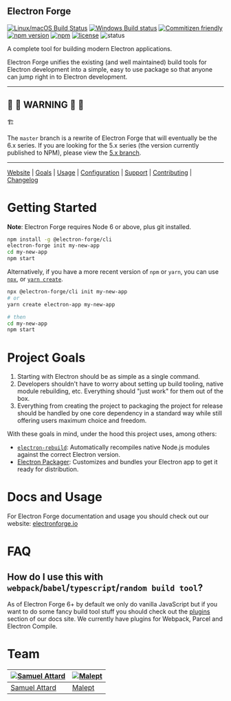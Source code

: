Electron Forge
--------------
[![Linux/macOS Build Status](https://travis-ci.org/electron-userland/electron-forge.svg?branch=master)](https://travis-ci.org/electron-userland/electron-forge)
[![Windows Build status](https://ci.appveyor.com/api/projects/status/79ae80nek1eucyy3?svg=true)](https://ci.appveyor.com/project/electron-userland/electron-forge)
[![Commitizen friendly](https://img.shields.io/badge/commitizen-friendly-brightgreen.svg)](http://commitizen.github.io/cz-cli/)
[![npm version](https://badge.fury.io/js/electron-forge.svg)](https://www.npmjs.com/package/electron-forge)
[![npm](https://img.shields.io/npm/dt/electron-forge.svg?maxAge=2592000)](https://www.npmjs.com/package/electron-forge)
[![license](https://img.shields.io/github/license/electron-userland/electron-forge.svg)](https://github.com/electron-userland/electron-forge/blob/master/LICENSE)
![status](https://img.shields.io/badge/Status-%20Ready%20for%20Awesome-red.svg)

A complete tool for building modern Electron applications.

Electron Forge unifies the existing (and well maintained) build tools for
Electron development into a simple, easy to use package so that anyone can
jump right in to Electron development.

----

## :rotating_light: :construction: **WARNING** :construction: :rotating_light:

:building_construction:

The `master` branch is a rewrite of Electron Forge that will eventually be the 6.x series. If you
are looking for the 5.x series (the version currently published to NPM), please view the [5.x branch](https://github.com/electron-userland/electron-forge/tree/5.x).

----

[Website](https://v6.electronforge.io) |
[Goals](#project-goals) |
[Usage](#usage) |
[Configuration](https://v6.electronforge.io/configuration) |
[Support](https://github.com/electron-userland/electron-forge/blob/master/SUPPORT.md) |
[Contributing](https://github.com/electron-userland/electron-forge/blob/master/CONTRIBUTING.md) |
[Changelog](https://github.com/electron-userland/electron-forge/blob/master/CHANGELOG.md)

# Getting Started

**Note**: Electron Forge requires Node 6 or above, plus git installed.

```bash
npm install -g @electron-forge/cli
electron-forge init my-new-app
cd my-new-app
npm start
```

Alternatively, if you have a more recent version of `npm` or `yarn`, you can use
[`npx`](https://medium.com/@maybekatz/introducing-npx-an-npm-package-runner-55f7d4bd282b),
or
[`yarn create`](https://yarnpkg.com/blog/2017/05/12/introducing-yarn/).

```bash
npx @electron-forge/cli init my-new-app
# or
yarn create electron-app my-new-app

# then
cd my-new-app
npm start
```

# Project Goals

1. Starting with Electron should be as simple as a single command.
2. Developers shouldn't have to worry about setting up build tooling,
   native module rebuilding, etc.  Everything should "just work" for them out
   of the box.
3. Everything from creating the project to packaging the project for release
   should be handled by one core dependency in a standard way while still offering
   users maximum choice and freedom.

With these goals in mind, under the hood this project uses, among others:

* [`electron-rebuild`](https://github.com/electron/electron-rebuild):
  Automatically recompiles native Node.js modules against the correct
  Electron version.
* [Electron Packager](https://github.com/electron-userland/electron-packager):
  Customizes and bundles your Electron app to get it ready for distribution.

# Docs and Usage

For Electron Forge documentation and usage you should check out our website:
[electronforge.io](https://v6.electronforge.io)

# FAQ

## How do I use this with `webpack`/`babel`/`typescript`/`random build tool`?

As of Electron Forge 6+ by default we only do vanilla JavaScript but if you want
to do some fancy build tool stuff you should check out the [plugins](https://v6.electronforge.io/plugins)
section of our docs site.  We currently have plugins for Webpack, Parcel and
Electron Compile.

# Team

| [![Samuel Attard](https://s.gravatar.com/avatar/1576c987b53868acf73d6ccb08110a78?s=144)](https://samuelattard.com) | [![Malept](https://avatars2.githubusercontent.com/u/11417?s=460&v=4)](https://github.com/malept) |
|---| --- |
| [Samuel Attard](https://samuelattard.com) | [Malept](https://github.com/malept) |